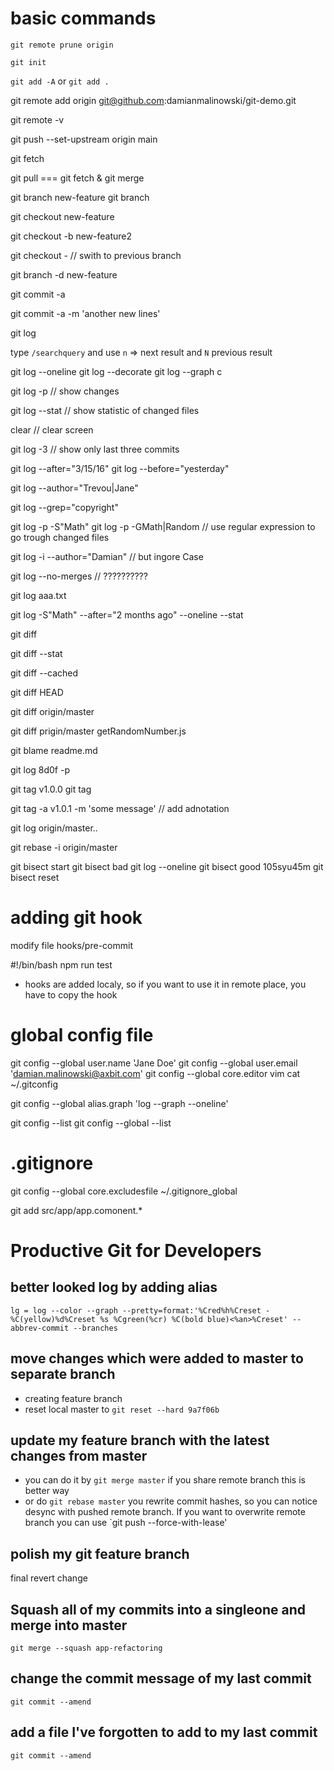 # basic commands

`git remote prune origin`

`git init`

`git add -A` or `git add .`

git remote add origin git@github.com:damianmalinowski/git-demo.git

git remote -v

git push --set-upstream origin main

git fetch

git pull === git fetch & git merge

git branch new-feature
git branch

git checkout new-feature

git checkout -b new-feature2

git checkout - // swith to previous branch

git branch -d new-feature

git commit -a

git commit -a -m 'another new lines'

git log

type `/searchquery` and use `n` => next result and `N` previous result

git log --oneline
git log --decorate
git log --graph c

git log -p // show changes

git log --stat // show statistic of changed files

clear // clear screen

git log -3 // show only last three commits

git log --after="3/15/16"
git log --before="yesterday"

git log --author="Trevou|Jane"

git log --grep="copyright"

git log -p -S"Math"
git log -p -GMath\|Random // use regular expression to go trough changed files

git log -i --author="Damian" // but ingore Case

git log --no-merges // ??????????

git log aaa.txt

git log -S"Math" --after="2 months ago" --oneline --stat

git diff

git diff --stat

git diff --cached

git diff HEAD

git diff origin/master

git diff prigin/master getRandomNumber.js

git blame readme.md

git log 8d0f -p

git tag v1.0.0
git tag

git tag -a v1.0.1 -m 'some message' // add adnotation

git log origin/master..

git rebase -i origin/master

git bisect start
git bisect bad
git log --oneline
git bisect good 105syu45m
git bisect reset

# adding git hook

modify file hooks/pre-commit

#!/bin/bash
npm run test

- hooks are added localy, so if you want to use it in remote place, you have to copy the hook

# global config file

git config --global user.name 'Jane Doe'
git config --global user.email 'damian.malinowski@axbit.com'
git config --global core.editor vim
cat ~/.gitconfig

git config --global alias.graph 'log --graph --oneline'

git config --list
git config --global --list

# .gitignore

git config --global core.excludesfile ~/.gitignore_global

git add src/app/app.comonent.\*

# Productive Git for Developers

## better looked log by adding alias

`lg = log --color --graph --pretty=format:'%Cred%h%Creset -%C(yellow)%d%Creset %s %Cgreen(%cr) %C(bold blue)<%an>%Creset' --abbrev-commit --branches`

## move changes which were added to master to separate branch

- creating feature branch
- reset local master to `git reset --hard 9a7f06b`

## update my feature branch with the latest changes from master

- you can do it by `git merge master` if you share remote branch this is better way
- or do `git rebase master` you rewrite commit hashes, so you can notice desync with pushed remote branch. If you want to overwrite remote branch you can use `git push --force-with-lease'

## polish my git feature branch

final revert change

## Squash all of my commits into a singleone and merge into master

`git merge --squash app-refactoring`

## change the commit message of my last commit

`git commit --amend`

## add a file I've forgotten to add to my last commit

`git commit --amend`
